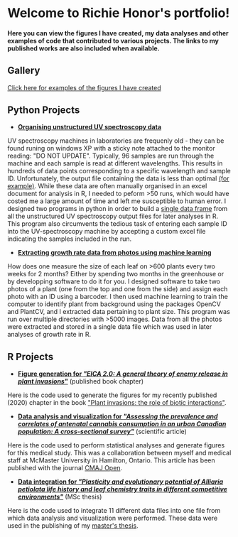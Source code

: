 <!-- Global site tag (gtag.js) - Google Analytics -->
<script async src="https://www.googletagmanager.com/gtag/js?id=G-54BX40JXLL"></script>
<script>
  window.dataLayer = window.dataLayer || [];
  function gtag(){dataLayer.push(arguments);}
  gtag('js', new Date());

  gtag('config', 'G-54BX40JXLL');
</script>


# Welcome to Richie Honor's portfolio! 

#### Here you can view the figures I have created, my data analyses and other examples of code that contributed to various projects. The links to my published works are also included when available. 



## **Gallery**
[Click here for examples of the figures I have created](Gallery.html)





## **Python Projects**


* **[Organising unstructured UV spectroscopy data](UV-Docs/UVSpec_Portfolio.html)**

UV spectroscopy machines in laboratories are frequenly old - they can be found runing on windows XP with a sticky note attached to the monitor reading: "DO NOT UPDATE". Typically, 96 samples are run through the machine and each sample is read at different wavelengths. This results in hundreds of data points corresponding to a specific wavelength and sample ID. Unfortunately, the output file containing the data is less than optimal [(for example)](UV-Docs/Dat_Dec_6_2019.txt). While these data are often manually organised in an excel document for analysis in R, I needed to peform >50 runs, which would have costed me a large amount of time and left me susceptible to human error. I designed two programs in python in order to build a [single data frame](UV-Docs/All_UV_Data.txt) from all the unstructured UV spectroscopy output files for later analyses in R. This program also circumvents the tedious task of entering each sample ID into the UV-spectroscopy machine by accepting a custom excel file indicating the samples included in the run.





* **[Extracting growth rate data from photos using machine learning](Machine_Learning_Portfolio.html)**

How does one measure the size of each leaf on >600 plants every two weeks for 2 months? Either by spending two months in the greenhouse or by developping software to do it for you. I designed software to take two photos of a plant (one from the top and one from the side) and assign each photo with an ID using a barcoder. I then used machine learning to train the computer to identify plant from background using the packages OpenCV and PlantCV, and I extracted data pertaining to plant size. This program was run over multiple directories with >5000 images. Data from all the photos were extracted and stored in a single data file which was used in later analyses of growth rate in R. 





## **R Projects**



* **[Figure generation for *"EICA 2.0: A general theory of enemy release in plant invasions"*](EICA2_SuppMat.html)** (published book chapter)

Here is the code used to generate the figures for my recently published (2020) chapter in the book ["Plant invasions: the role of biotic interactions"](https://www.cabi.org/cabebooks/ebook/20203555905). 




 * **[Data analysis and visualization for *"Assessing the prevalence and correlates of antenatal cannabis consumption in an urban Canadian population: A cross-sectional survey"*](Kaarid_et_al_2021_SupplementaryMaterial.html)** (scientific article)

Here is the code used to perform statistical analyses and generate figures for this medical study. This was a collaboration between myself and medical staff at McMaster University in Hamilton, Ontario. This article has been published with the journal [CMAJ Open](https://www.cmajopen.ca/content/9/2/E703).




 * **[Data integration for *"Plasticity and evolutionary potential of Alliaria petiolata life history and leaf chemistry traits in different competitive environments"*](AllData_Synthesis.html)** (MSc thesis)

Here is the code used to integrate 11 different data files into one file from which data analysis and visualization were performed. These data were used in the publishing of my [master's thesis](https://qspace.library.queensu.ca/handle/1974/28610).











